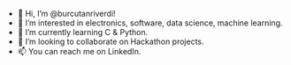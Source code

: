 - 👋 Hi, I’m @burcutanriverdi!
- 👀 I’m interested in electronics, software, data science, machine learning.
- 🌱 I’m currently learning C & Python.
- 💞️ I’m looking to collaborate on Hackathon projects.
- 📫 You can reach me on LinkedIn.

<!---
burcutanriverdi/burcutanriverdi is a ✨ special ✨ repository because its `README.md` (this file) appears on your GitHub profile.
You can click the Preview link to take a look at your changes.
--->
